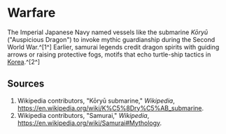 # Warfare

The Imperial Japanese Navy named vessels like the submarine *Kōryū* ("Auspicious Dragon") to invoke mythic guardianship during the Second World War.^[1^] Earlier, samurai legends credit dragon spirits with guiding arrows or raising protective fogs, motifs that echo turtle-ship tactics in [Korea](../../korea/warfare/README.md).^[2^]

## Sources
1. Wikipedia contributors, "Kōryū submarine," *Wikipedia*, <https://en.wikipedia.org/wiki/K%C5%8Dry%C5%AB_submarine>.
2. Wikipedia contributors, "Samurai," *Wikipedia*, <https://en.wikipedia.org/wiki/Samurai#Mythology>.
